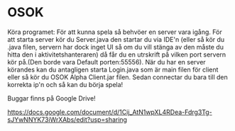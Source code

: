 # OSOK
Köra programet:
För att kunna spela så behvöer en server vara igång. För att starta server kör du Server.java den startar du via IDE'n (eller så kör du .java filen, servern har dock inget UI så om du vill stänga av den måste du hitta den i aktivitetshanteraren) då får du en utrskrift på vilken port servern kör på.(Den borde vara Default porten:55556).
När du har en server körandes kan du antagligen starta Login.java som är main filen för client eller så kör du OSOK Alpha Client.jar filen.
Sedan connectar du bara till den korrekta ip'n och så kan du börja spela!

Buggar finns på Google Drive!

https://docs.google.com/document/d/1Cij_AtN1wpXL4RDea-Fdrg3Tg-sJYwNNYK73iWrXAbs/edit?usp=sharing
